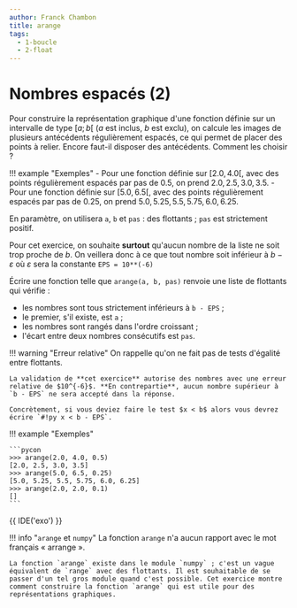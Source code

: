 ```yaml
---
author: Franck Chambon
title: arange
tags:
  - 1-boucle
  - 2-float
---
```

# Nombres espacés (2)

Pour construire la représentation graphique d'une fonction définie sur un intervalle de type $[a ; b[$ ($a$ est inclus, $b$ est exclu), on calcule les images de plusieurs antécédents régulièrement espacés, ce qui permet de placer des points à relier. Encore faut-il disposer des antécédents. Comment les choisir ?

!!! example "Exemples"
    - Pour une fonction définie sur $[2.0, 4.0[$, avec des points régulièrement espacés par pas de $0.5$, on prend $2.0, 2.5, 3.0, 3.5$.
    - Pour une fonction définie sur $[5.0, 6.5[$, avec des points régulièrement espacés par pas de $0.25$, on prend $5.0, 5.25, 5.5, 5.75, 6.0, 6.25$.

En paramètre, on utilisera `a`, `b` et `pas` : des flottants ; `pas` est strictement positif.

Pour cet exercice, on souhaite **surtout** qu'aucun nombre de la liste ne soit trop proche de $b$. On veillera donc à ce que tout nombre soit inférieur à $b - \varepsilon$ où $\varepsilon$ sera la constante `EPS = 10**(-6)`

Écrire une fonction telle que `arange(a, b, pas)` renvoie une liste de flottants qui vérifie :

- les nombres sont tous strictement inférieurs à `b - EPS` ;
- le premier, s'il existe, est `a` ;
- les nombres sont rangés dans l'ordre croissant ;
- l'écart entre deux nombres consécutifs est `pas`.

!!! warning "Erreur relative"
    On rappelle qu'on ne fait pas de tests d'égalité entre flottants.
    
    La validation de **cet exercice** autorise des nombres avec une erreur relative de $10^{-6}$. **En contrepartie**, aucun nombre supérieur à `b - EPS` ne sera accepté dans la réponse.
    
    Concrètement, si vous deviez faire le test $x < b$ alors vous devrez écrire `#!py x < b - EPS`.

!!! example "Exemples"

    ```pycon
    >>> arange(2.0, 4.0, 0.5)
    [2.0, 2.5, 3.0, 3.5]
    >>> arange(5.0, 6.5, 0.25)
    [5.0, 5.25, 5.5, 5.75, 6.0, 6.25]
    >>> arange(2.0, 2.0, 0.1)
    []
    ```

{{ IDE('exo') }}

!!! info "`arange` et `numpy`"
    La fonction `arange` n'a aucun rapport avec le mot français « arrange ».

    La fonction `arange` existe dans le module `numpy` ; c'est un vague équivalent de `range` avec des flottants. Il est souhaitable de se passer d'un tel gros module quand c'est possible. Cet exercice montre comment construire la fonction `arange` qui est utile pour des représentations graphiques.
